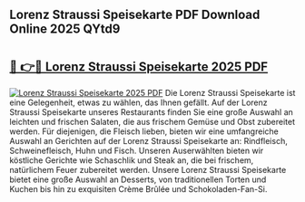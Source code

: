 ## Lorenz Straussi Speisekarte PDF Download Online 2025 QYtd9

# <h2><a href="http://gc7b3o.nevu.top/?p=Lorenz+Straussi+Speisekarte">🔗 👉🔴 Lorenz Straussi Speisekarte 2025 PDF</a></h2>

[![Lorenz Straussi Speisekarte 2025 PDF](https://i.imgur.com/dBaPXMq.png)](http://gc7b3o.nevu.top/?p=Lorenz+Straussi+Speisekarte)
Die Lorenz Straussi Speisekarte ist eine Gelegenheit, etwas zu wählen, das Ihnen gefällt. Auf der Lorenz Straussi Speisekarte unseres Restaurants finden Sie eine große Auswahl an leichten und frischen Salaten, die aus frischem Gemüse und Obst zubereitet werden. Für diejenigen, die Fleisch lieben, bieten wir eine umfangreiche Auswahl an Gerichten auf der Lorenz Straussi Speisekarte an: Rindfleisch, Schweinefleisch, Huhn und Fisch. Unseren Auserwählten bieten wir köstliche Gerichte wie Schaschlik und Steak an, die bei frischem, natürlichem Feuer zubereitet werden. Unsere Lorenz Straussi Speisekarte bietet eine große Auswahl an Desserts, von traditionellen Torten und Kuchen bis hin zu exquisiten Crème Brûlée und Schokoladen-Fan-Si.
